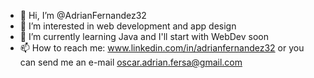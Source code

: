 - 👋 Hi, I’m @AdrianFernandez32
- 👀 I’m interested in web development and app design
- 🌱 I’m currently learning Java and I'll start with WebDev soon
- 📫 How to reach me:
www.linkedin.com/in/adrianfernandez32
or you can send me an e-mail oscar.adrian.fersa@gmail.com

<!---
AdrianFernandez32/AdrianFernandez32 is a ✨ special ✨ repository because its `README.md` (this file) appears on your GitHub profile.
You can click the Preview link to take a look at your changes.
--->
